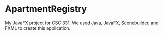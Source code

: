 # ApartmentRegistry

My JavaFX project for CSC 331. We used Java, JavaFX, Scenebuilder, and FXML to create this application.
